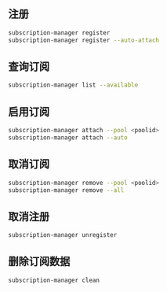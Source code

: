## 注册

```bash
subscription-manager register
subscription-manager register --auto-attach
```

## 查询订阅

```bash
subscription-manager list --available
```

## 启用订阅

```bash
subscription-manager attach --pool <poolid>
subscription-manager attach --auto
```

## 取消订阅

```bash
subscription-manager remove --pool <poolid>
subscription-manager remove --all
```

## 取消注册

```bash
subscription-manager unregister
```

## 删除订阅数据

```bash
subscription-manager clean
```

